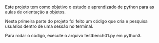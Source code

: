 Este projeto tem como objetivo o estudo e aprendizado de python para as aulas de orientação a objetos.

Nesta primeira parte do projeto foi feito um código que cria e pesquisa usuários dentro de uma sessão no terminal.

Para rodar o código, execute o arquivo testbench01.py em python3.